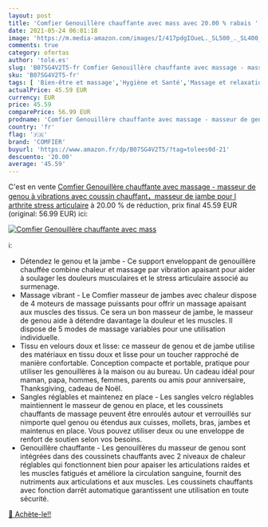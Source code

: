```yaml
---
layout: post
title: 'Comfier Genouillère chauffante avec mass avec 20.00 % rabais '
date: 2021-05-24 06:01:18
image: 'https://m.media-amazon.com/images/I/417pdgIOueL._SL500_._SL400_.jpg'
comments: true
category: ofertas
author: 'tole.es'
slug: 'B07SG4V2T5-fr Comfier Genouillère chauffante avec massage - masseur de...'
sku: 'B07SG4V2T5-fr'
tags: [ 'Bien-être et massage','Hygiène et Santé','Massage et relaxation','Masseurs électriques','comfier', ]
actualPrice: 45.59 EUR
currency: EUR
price: 45.59
comparePrice: 56.99 EUR
prodname: 'Comfier Genouillère chauffante avec massage - masseur de genou à vibrations avec coussin chauffant，masseur de jambe pour l arthrite stress articulaire'
country: 'fr'
flag: '🇫🇷'
brand: 'COMFIER'
buyurl: 'https://www.amazon.fr/dp/B07SG4V2T5/?tag=tolees0d-21'
descuento: '20.00'
average: '45.59'
---
```


C'est en vente [Comfier Genouillère chauffante avec massage - masseur de genou à vibrations avec coussin chauffant，masseur de jambe pour l arthrite stress articulaire](https://www.amazon.fr/dp/B07SG4V2T5/?tag=tolees0d-21)  à  20.00 % de réduction, prix final  45.59 EUR (original: 56.99 EUR) ici:

[![Comfier Genouillère chauffante avec mass](https://m.media-amazon.com/images/I/417pdgIOueL._SL500_._SL400_.jpg)](https://www.amazon.fr/dp/B07SG4V2T5/?tag=tolees0d-21)

ℹ️:

- Détendez le genou et la jambe - Ce support enveloppant de genouillère chauffée combine chaleur et massage par vibration apaisant pour aider à soulager les douleurs musculaires et le stress articulaire associé au surmenage.
- Massage vibrant - Le Comfier masseur de jambes avec chaleur dispose de 4 moteurs de massage puissants pour offrir un massage apaisant aux muscles des tissus. Ce sera un bon masseur de jambe, le masseur de genou aide à détendre davantage la douleur et les muscles. Il dispose de 5 modes de massage variables pour une utilisation individuelle.
- Tissu en velours doux et lisse: ce masseur de genou et de jambe utilise des matériaux en tissu doux et lisse pour un toucher rapproché de manière confortable. Conception compacte et portable, pratique pour utiliser les genouillères à la maison ou au bureau. Un cadeau idéal pour maman, papa, hommes, femmes, parents ou amis pour anniversaire, Thanksgiving, cadeau de Noël.
- Sangles réglables et maintenez en place - Les sangles velcro réglables maintiennent le masseur de genou en place, et les coussinets chauffants de massage peuvent être enroulés autour et verrouillés sur nimporte quel genou ou étendus aux cuisses, mollets, bras, jambes et maintenus en place. Vous pouvez utiliser deux ou une enveloppe de renfort de soutien selon vos besoins.
- Genouillère chauffante - Les genouillères du masseur de genou sont intégrées dans des coussinets chauffants avec 2 niveaux de chaleur réglables qui fonctionnent bien pour apaiser les articulations raides et les muscles fatigués et améliore la circulation sanguine, fournit des nutriments aux articulations et aux muscles. Les coussinets chauffants avec fonction darrêt automatique garantissent une utilisation en toute sécurité.

[🛒 Achète-le!!](https://www.amazon.fr/dp/B07SG4V2T5/?tag=tolees0d-21)

